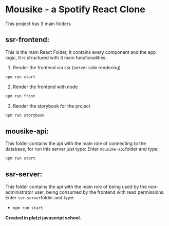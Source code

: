 # Mousike - a Spotify React Clone

This project has 3 main folders

## **ssr-frontend**: 

This is the main React Folder, It contains every component and the app logic, It is structured with 3 main functionalities:

1. Render the frontend via ssr (server side rendering)

```bash
npm run start
```

2. Render the frontend with node

```bash
npm run front
```

3. Render the storybook for the project

```bash
npm run storybook
```

## **mousike-api**: 

This folder contains the api with the main role of connecting to the database, for run this server just type:
Enter `mousike-api`folder and type:

```bash
npm run start
```

## **ssr-server**: 

This folder contains the api with the main role of being used by the non-administrator user, being consumed by the frontend with read permissions.
Enter `ssr-server`folder and type:

* ```bash
  npm run start
  ```



**Created in platzi javascript school.**